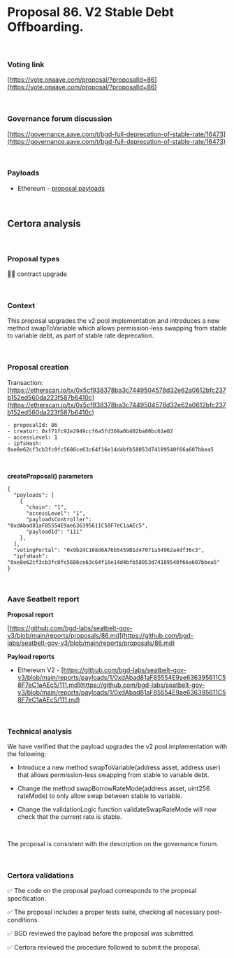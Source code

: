 # Proposal 86. V2 Stable Debt Offboarding.

<br>

### Voting link

[https://vote.onaave.com/proposal/?proposalId=86](https://vote.onaave.com/proposal/?proposalId=86)

<br>

### Governance forum discussion

[https://governance.aave.com/t/bgd-full-deprecation-of-stable-rate/16473](https://governance.aave.com/t/bgd-full-deprecation-of-stable-rate/16473)

<br>

### Payloads

* Ethereum - [proposal payloads](https://etherscan.io/address/0x64c604E483A6E04692B5c87Db9561529feBffC17#code#F1#L1)

<br>

## Certora analysis

<br>

### Proposal types

:scroll::small_red_triangle: contract upgrade

<br>

### Context

This proposal upgrades the v2 pool implementation and introduces a new method swapToVariable which allows permission-less swapping from stable to variable debt, as part of stable rate deprecation.

<br>

### Proposal creation

Transaction: [https://etherscan.io/tx/0x5cf938378ba3c7449504578d32e62a0612bfc237b152ed560da223f587b6410c](https://etherscan.io/tx/0x5cf938378ba3c7449504578d32e62a0612bfc237b152ed560da223f587b6410c)

```
- proposalId: 86
- creator: 0xf71fc92e2949ccf6a5fd369a0b402ba80bc61e02
- accessLevel: 1
- ipfsHash: 0xe8e62cf3cb3fc0fc5686ce63c64f16e14d4bfb58053d74189540f66a607bbea5
```

<br>

**createProposal() parameters**

```
{
  "payloads": [ 
    { 
      "chain": "1", 
      "accessLevel": "1", 
      "payloadsController": "0xdAbad81aF85554E9ae636395611C58F7eC1aAEc5", 
      "payloadId": "111" 
    }, 
  ], 
  "votingPortal": "0x9b24C168d6A76b5459B1d47071a54962a4df36c3", 
  "ipfsHash": "0xe8e62cf3cb3fc0fc5686ce63c64f16e14d4bfb58053d74189540f66a607bbea5" 
}
```

<br>

### Aave Seatbelt report

**Proposal report**

[https://github.com/bgd-labs/seatbelt-gov-v3/blob/main/reports/proposals/86.md](https://github.com/bgd-labs/seatbelt-gov-v3/blob/main/reports/proposals/86.md)

**Payload reports**

* Ethereum V2 - [https://github.com/bgd-labs/seatbelt-gov-v3/blob/main/reports/payloads/1/0xdAbad81aF85554E9ae636395611C58F7eC1aAEc5/111.md](https://github.com/bgd-labs/seatbelt-gov-v3/blob/main/reports/payloads/1/0xdAbad81aF85554E9ae636395611C58F7eC1aAEc5/111.md)

<br>

### Technical analysis

We have verified that the payload upgrades the v2 pool implementation with the following:

- Introduce a new method swapToVariable(address asset, address user) that allows permission-less swapping from stable to variable debt.

- Change the method swapBorrowRateMode(address asset, uint256 rateMode) to only allow swap between stable to variable.

- Change the validationLogic function validateSwapRateMode will now check that the current rate is stable.

<br>

The proposal is consistent with the description on the governance forum.

<br>

### Certora validations

:white_check_mark: The code on the proposal payload corresponds to the proposal specification.

:white_check_mark: The proposal includes a proper tests suite, checking all necessary post-conditions.

:white_check_mark: BGD reviewed the payload before the proposal was submitted.

:white_check_mark: Certora reviewed the procedure followed to submit the proposal.
